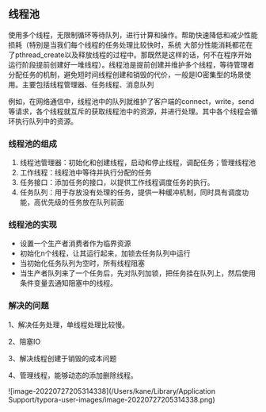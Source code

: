 ## 线程池

使用多个线程，无限制循环等待队列，进行计算和操作。帮助快速降低和减少性能损耗（特别是当我们每个线程的任务处理⽐较快时，系统 ⼤部分性能消耗都花在了pthread_create以及释放线程的过程中。那既然是这样的话，何不在程序开始运⾏阶段提前创建好⼀堆线程）。线程池是提前创建并维护多个线程，等待管理者分配任务的机制，避免短时间线程创建和销毁的代价，一般是IO密集型的场景使用。主要包括线程管理器、任务线程、消息队列

例如，在网络通信中，线程池中的队列就维护了客户端的connect，write，send等请求，各个线程就互斥的获取线程池中的资源，并进行处理。其中各个线程会循环执行队列中的资源。

### 线程池的组成

1. 线程池管理器：初始化和创建线程，启动和停止线程，调配任务；管理线程池
2. 工作线程：线程池中等待并执行分配的任务
3. 任务接口：添加任务的接口，以提供工作线程调度任务的执行。
4. 任务队列：用于存放没有处理的任务，提供一种缓冲机制，同时具有调度功能，高优先级的任务放在队列前面

### 线程池的实现

* 设置一个生产者消费者作为临界资源
* 初始化n个线程，让其运行起来，加锁去任务队列中运行
* 当初始化任务队列为空时，所有线程阻塞
* 当生产者队列来了一个任务后，先对队列加锁，把任务挂在队列上，然后使用条件变量去通知阻塞中的线程。

### 解决的问题

1、解决任务处理，单线程处理比较慢。

2、阻塞IO 

3、解决线程创建于销毁的成本问题 

4、管理线程，能够动态的添加删除线程。

![image-20220727205314338](/Users/kane/Library/Application Support/typora-user-images/image-20220727205314338.png)

